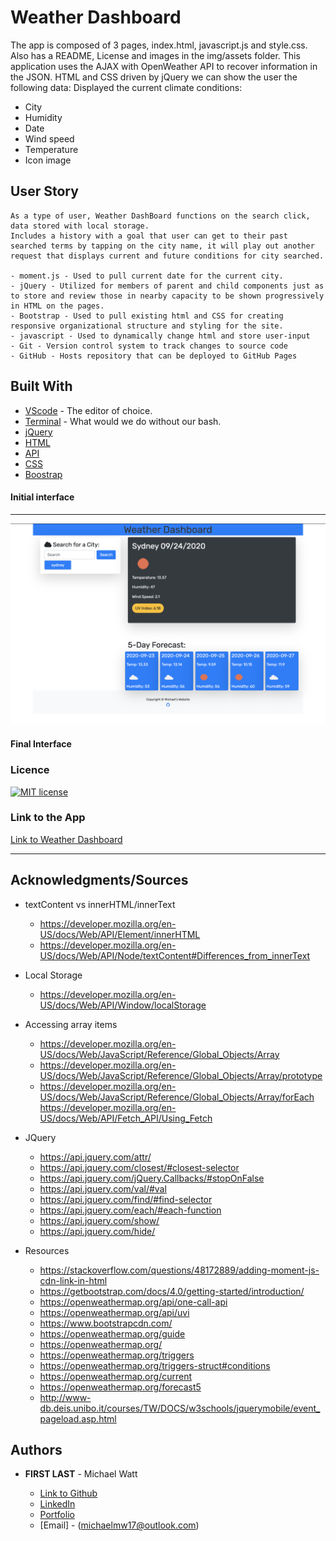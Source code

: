 # Weather Dashboard

The app is composed of 3 pages, index.html, javascript.js and style.css. Also has a README, License and images in the img/assets folder.
This application uses the AJAX with OpenWeather API to recover information in the JSON. HTML and CSS driven by jQuery we can show the user the following data: 
Displayed the current climate conditions:
- City
- Humidity
- Date
- Wind speed
- Temperature
- Icon image

## User Story

    As a type of user, Weather DashBoard functions on the search click, data stored with local storage.
    Includes a history with a goal that user can get to their past searched terms by tapping on the city name, it will play out another request that displays current and future conditions for city searched.

    - moment.js - Used to pull current date for the current city.
    - jQuery - Utilized for members of parent and child components just as to store and review those in nearby capacity to be shown progressively in HTML on the pages.
    - Bootstrap - Used to pull existing html and CSS for creating responsive organizational structure and styling for the site.
    - javascript - Used to dynamically change html and store user-input
    - Git - Version control system to track changes to source code
    - GitHub - Hosts repository that can be deployed to GitHub Pages

## Built With

- [VScode](https://code.visualstudio.com/) - The editor of choice.
- [Terminal](https:///) - What would we do without our bash.
- [jQuery](https://api.jquery.com/)
- [HTML](https://developer.mozilla.org/en-US/docs/Web/HTML)
- [API](https://openweathermap.org/api)
- [CSS](https://developer.mozilla.org/en-US/docs/Web/CSS)
- [Boostrap](https://getbootstrap.com/)

#### Initial interface

<hr>

<img src="./img/w6homework.png">

#### Final Interface

### Licence

[![MIT license](https://img.shields.io/badge/License-MIT-blue.svg)](https://lbesson.mit-license.org/)

### Link to the App

<a href="https://michaelmw17.github.io/Weather-Dashboard/">Link to Weather Dashboard</a>

<hr>

## Acknowledgments/Sources

- textContent vs innerHTML/innerText

  - https://developer.mozilla.org/en-US/docs/Web/API/Element/innerHTML
  - https://developer.mozilla.org/en-US/docs/Web/API/Node/textContent#Differences_from_innerText

- Local Storage

  - https://developer.mozilla.org/en-US/docs/Web/API/Window/localStorage

- Accessing array items

  - https://developer.mozilla.org/en-US/docs/Web/JavaScript/Reference/Global_Objects/Array
  - https://developer.mozilla.org/en-US/docs/Web/JavaScript/Reference/Global_Objects/Array/prototype
  - https://developer.mozilla.org/en-US/docs/Web/JavaScript/Reference/Global_Objects/Array/forEach
    https://developer.mozilla.org/en-US/docs/Web/API/Fetch_API/Using_Fetch

- JQuery

  - https://api.jquery.com/attr/
  - https://api.jquery.com/closest/#closest-selector
  - https://api.jquery.com/jQuery.Callbacks/#stopOnFalse
  - https://api.jquery.com/val/#val
  - https://api.jquery.com/find/#find-selector
  - https://api.jquery.com/each/#each-function
  - https://api.jquery.com/show/
  - https://api.jquery.com/hide/

- Resources

  - https://stackoverflow.com/questions/48172889/adding-moment-js-cdn-link-in-html
  - https://getbootstrap.com/docs/4.0/getting-started/introduction/
  - https://openweathermap.org/api/one-call-api
  - https://openweathermap.org/api/uvi
  - https://www.bootstrapcdn.com/
  - https://openweathermap.org/guide
  - https://openweathermap.org/
  - https://openweathermap.org/triggers
  - https://openweathermap.org/triggers-struct#conditions
  - https://openweathermap.org/current
  - https://openweathermap.org/forecast5
  - http://www-db.deis.unibo.it/courses/TW/DOCS/w3schools/jquerymobile/event_pageload.asp.html

## Authors

- **FIRST LAST** -
  Michael Watt

  - [Link to Github](https://github.com/Michaelmw17)
  - [LinkedIn](https://www.linkedin.com/in/michael-watt-6a76961b3/)
  - [Portfolio](http://michaelmw17.github.io/)
  - [Email] - (michaelmw17@outlook.com)
